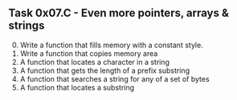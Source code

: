 ## Task 0x07.C - Even more pointers, arrays & strings
  0. Write a function that fills memory with a constant style.
  1. Write a function that copies memory area
  2. A function that locates a character in a string
  3. A function that gets the length of a prefix substring
  4. A function that searches a string for any of a set of bytes
  5. A function that locates a substring
